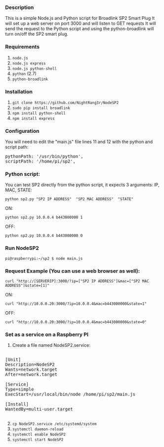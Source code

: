 ### Description

This is a simple Node.js and Python script for Broadlink SP2 Smart Plug
It will set up a web server on port 3000 and will listen to GET requests
It will send the request to the Python script and using the python-broadlink will turn on/off the SP2 smart plug.


### Requirements

1. `node.js`
1. `node.js express`
2. `node.js python-shell`
3. `python` (2.7)
4. `python-broadlink`

### Installation

1. `git clone https://github.com/NightRang3r/NodeSP2`
2. `sudo pip install broadlink`
3. `npm install python-shell`
4. `npm install express`


### Configuration


You will need to edit the "main.js" file lines 11 and 12 with the python and script path:

<pre>
pythonPath: '/usr/bin/python',
scriptPath: '/home/pi/sp2',
</pre>



### Python script:

You can test SP2 directly from the python script, it expects 3 arguments: IP, MAC, STATE:

`python sp2.py "SP2 IP ADDRESS"  "SP2 MAC ADDRESS"  "STATE"`

ON:

`python sp2.py 10.0.0.4 b443000000 1`

OFF:

`python sp2.py 10.0.0.4 b443000000 0`



### Run NodeSP2

`pi@raspberrypi:~/sp2 $ node main.js`


### Request Example (You can use a web browser as well):


`curl "http://[SERVERIP]:3000/?ip=["SP2 IP ADDRESS"]&mac=["SP2 MAC ADDRESS"]&state=[1]"`


ON:

`curl "http://10.0.0.20:3000/?ip=10.0.0.4&mac=b443000000&state=1"`

OFF:

`curl "http://10.0.0.20:3000/?ip=10.0.0.4&mac=b443000000&state=0"`


### Set as a service on a Raspberry PI


1. Create a file named NodeSP2.service:

<pre>

[Unit]
Description=NodeSP2
Wants=network.target
After=network.target

[Service]
Type=simple
ExecStart=/usr/local/bin/node /home/pi/sp2/main.js

[Install]
WantedBy=multi-user.target

</pre>

2. `cp NodeSP2.service /etc/systemd/system`
3. `systemctl daemon-reload`
4. `systemctl enable NodeSP2`
5. `systemctl start NodeSP2`


